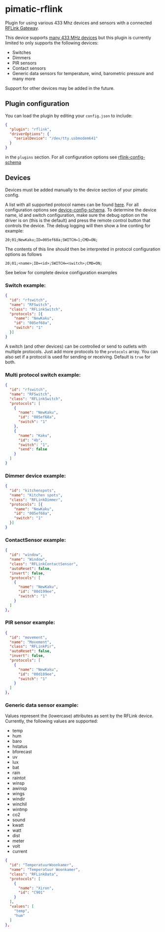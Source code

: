 pimatic-rflink
=======================

Plugin for using various 433 Mhz devices and sensors with a connected
[RFLink Gateway](http://www.nemcon.nl/blog2/).

This device supports [many 433 MHz devices](http://www.nemcon.nl/blog2/2015/07/devlist)
but this plugin is currently limited to only supports the following devices:
- Switches
- Dimmers
- PIR sensors
- Contact sensors 
- Generic data sensors for temperature, wind, barometric pressure and many more

Support for other devices may be added in the future.


Plugin configuration
------

You can load the plugin by editing your `config.json` to include:

```json
{
  "plugin": "rflink",
  "driverOptions": {
    "serialDevice": "/dev/tty.usbmodem641"
  }
}
```

in the `plugins` section. For all configuration options see [rflink-config-schema](rflink-config-schema.coffee)


Devices
------

Devices must be added manually to the device section of your pimatic config. 

A list with all supported protocol names can be found [here](https://github.com/ThibG/RFLink/blob/master/Doc/RFLink%20Protocol%20Reference.txt).
For all configuration options see [device-config-schema](device-config-schema.coffee).
To determine the device name, id and switch configuration, make sure the debug option on the driver is on (this is the 
default) and press the remote control button that controls the device. The debug logging will then show a line conting 
for example:
```
20;01;NewKaku;ID=005ef68a;SWITCH=1;CMD=ON;
```
The contents of this line should then be interpreted in protocol configuration options as follows 
```
20;01;<name>;ID=<id>;SWITCH=<switch>;CMD=ON;
```
See below for complete device configuration examples 
 
### Switch example:

```json
{
  "id": "rfswitch",
  "name": "RFSwitch",
  "class": "RFLinkSwitch",
  "protocols": [{
    "name": "NewKaku",
    "id": "005ef68a",
    "switch": "1"
  }]
}
```

A switch (and other devices) can be controlled or send to outlets with multiple protocols. Just
add more protocols to the `protocols` array. You can also set if a protocol
is used for sending or receiving. Default is `true` for both.

### Multi protocol switch example:

```json
{
  "id": "rfswitch",
  "name": "RFSwitch",
  "class": "RFLinkSwitch",
  "protocols": [
    {
      "name": "NewKaku",
      "id": "005ef68a",
      "switch": "1"
    },
    {
      "name": "Kaku",
      "id": "4b",
      "switch": "1",
      "send": false
    }
  ]
}
```

### Dimmer device example:
```json
{
  "id": "kitchenspots",
  "name": "Kitchen spots",
  "class": "RFLinkDimmer",
  "protocols": [{
    "name": "NewKaku",
    "id": "005ef68a",
    "switch": "1"
  }]
}
```

### ContactSensor example:
```json
{
  "id": "window",
  "name": "Window",
  "class": "RFLinkContactSensor",
  "autoReset": false,
  "invert": false,
  "protocols": [
    {
      "name": "NewKaku",
      "id": "00d199ee",
      "switch": "1"
    }
  ]
},
```

### PIR sensor example:
```json
{
  "id": "movement",
  "name": "Movement",
  "class": "RFLinkPir",
  "autoReset": false,
  "invert": false,
  "protocols": [
    {
      "name": "NewKaku",
      "id": "00d189ee",
      "switch": "1"
    }
  ]
},
```


### Generic data sensor example:
Values represent the (lowercase) attributes as sent by the RFLink device.
Currently, the following values are supported:
- temp
- hum
- baro
- hstatus
- bforecast
- uv
- lux
- bat
- rain
- raintot
- winsp
- awinsp
- wings
- windir
- winchil
- wintmp
- co2
- sound
- kwatt
- watt
- dist
- meter
- volt
- current
```json
{ 
  "id": "TemperatuurWoonkamer",
  "name": "Temperatuur Woonkamer", 
  "class": "RFLinkData", 
  "protocols": [
    {
      "name": "Xiron",
      "id": "C901" 
    }
  ],
  "values": [
    "temp",
    "hum"
  ]
},
```

